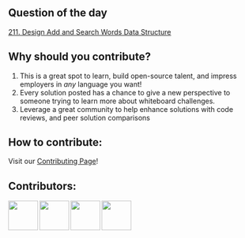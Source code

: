 ## Question of the day

[211. Design Add and Search Words Data Structure](https://leetcode.com/problems/design-add-and-search-words-data-structure/)

## Why should you contribute?
1. This is a great spot to learn, build open-source talent, and impress employers in *any* language you want!
2. Every solution posted has a chance to give a new perspective to someone trying to learn more about whiteboard challenges.
3. Leverage a great community to help enhance solutions with code reviews, and peer solution comparisons 

## How to contribute:
Visit our [Contributing Page](https://github.com/bchadwic/BoardMasters-Question-Of-The-Day/blob/main/CONTRIBUTING.md)!

## Contributors:
<a href="https://github.com/bchadwic"><img src="https://github.com/bchadwic.png" width="60" align="left"></a>
<a href="https://github.com/hjmonatt"><img src="https://github.com/hjmonatt.png" width="60" align="left"></a>
<a href="https://github.com/riveraryan"><img src="https://github.com/riveraryan.png" width="60" align="left"></a>
<a href="https://github.com/coltoy"><img src="https://github.com/coltoy.png" width="60" align="left"></a>
